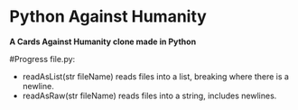 # Python Against Humanity
**A Cards Against Humanity clone made in Python**

#Progress
file.py:
* readAsList(str fileName)
   reads files into a list, breaking where there is a newline.
* readAsRaw(str fileName)
   reads files into a string, includes newlines.